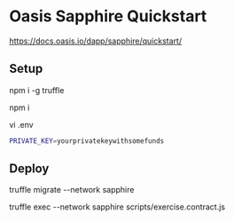 # Oasis Sapphire Quickstart

https://docs.oasis.io/dapp/sapphire/quickstart/

## Setup

npm i -g truffle

npm i

vi .env

```bash
PRIVATE_KEY=yourprivatekeywithsomefunds
```

## Deploy

truffle migrate --network sapphire

truffle exec --network sapphire scripts/exercise.contract.js